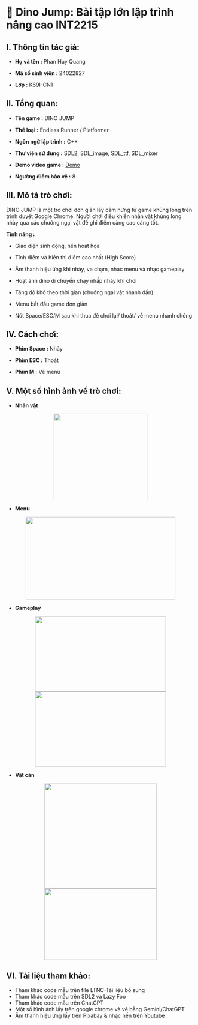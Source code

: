 # 🦖 Dino Jump: Bài tập lớn lập trình nâng cao INT2215

## I. Thông tin tác giả:
- **Họ và tên :** Phan Huy Quang <p>
- **Mã số sinh viên :** 24022827 <p>
- **Lớp :** K69I-CN1 <p>

## II. Tổng quan:
- **Tên game :** DINO JUMP <p>
- **Thể loại :** Endless Runner / Platformer <p>
- **Ngôn ngữ lập trình :** C++ <p>
- **Thư viện sử dụng :** SDL2, SDL_image, SDL_ttf, SDL_mixer <p>
- **Demo video game :** [Demo](https://youtu.be/6HOFsWlO_vA) <p>
- **Ngưỡng điểm bảo vệ :** 8 <p>

## III. Mô tả trò chơi:
DINO JUMP là một trò chơi đơn giản lấy cảm hứng từ game khủng long trên trình duyệt Google Chrome. Người chơi điều khiển nhân vật khủng long nhảy qua các chướng ngại vật để ghi điểm càng cao càng tốt. <p>
**Tính năng :** <p>
- Giao diện sinh động, nền hoạt họa <p>
- Tính điểm và hiển thị điểm cao nhất (High Score) <p>
- Âm thanh hiệu ứng khi nhảy, va chạm, nhạc menu và nhạc gameplay <p>
- Hoạt ảnh dino di chuyển chạy nhấp nháy khi chơi <p>
- Tăng độ khó theo thời gian (chướng ngại vật nhanh dần) <p>
- Menu bắt đầu game đơn giản <p>
- Nút Space/ESC/M sau khi thua để chơi lại/ thoát/ về menu nhanh chóng <p>

## IV. Cách chơi:
- **Phím Space :** Nhảy <p>
- **Phím ESC :** Thoát <p>
- **Phím M :** Về menu <p>

## V. Một số hình ảnh về trò chơi:

- **Nhân vật** <p>
<p align="center">
 <img src="https://github.com/user-attachments/assets/ce6804ef-95cf-429d-9bee-baf162fe186d" width="250" height="230"/>
</p>

- **Menu** <p>
<p align="center">
 <img src="https://github.com/user-attachments/assets/b9ad15c1-3a81-4fb7-9c0e-2725b4702251" width="400" height="220"/>
</p>

- **Gameplay** <p>
<p align="center">
 <img src="https://github.com/user-attachments/assets/fe6b8a7a-23cc-4087-9cd5-8b14dbd6b196" width="350" height="200"/>
 <img src="https://github.com/user-attachments/assets/04b43446-f397-493d-84f0-68b8e621596d" width="350" height="200"/>
</p>

- **Vật cản** <p>
<p align="center">
 <img src="https://github.com/user-attachments/assets/3b082ea1-a03f-448f-9a72-a94318add7aa" width="300" height="280"/>
 <img src="https://github.com/user-attachments/assets/62b7044f-5246-49c5-ada6-e615ba63c7f7" width="300" height="190"/>
</p>

## VI. Tài liệu tham khảo:
- Tham khảo code mẫu trên file LTNC-Tài liệu bổ sung
- Tham khảo code mẫu trên SDL2 và Lazy Foo
- Tham khảo code mẫu trên ChatGPT
- Một số hình ảnh lấy trên google chrome và vẽ bằng Gemini/ChatGPT
- Âm thanh hiệu ứng lấy trên Pixabay & nhạc nền trên Youtube
